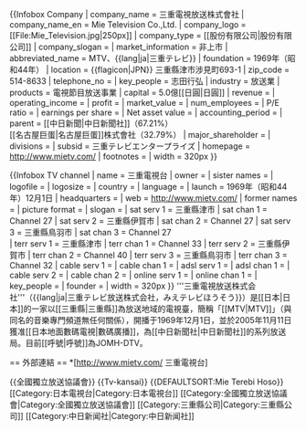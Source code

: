 {{Infobox Company
| company_name       = 三重電視放送株式會社
| company_name_en    = Mie Television Co.,Ltd.
| company_logo       = [[File:Mie_Television.jpg|250px]]
| company_type       = [[股份有限公司|股份有限公司]]
| company_slogan     = 
| market_information = 非上市
| abbreviated_name   = MTV、{{lang|ja|三重テレビ}}
| foundation         = 1969年（昭和44年）
| location           = {{flagicon|JPN}} 三重縣津市涉見町693-1 
| zip_code           = 514-8633
| telephone_no       = 
| key_people         = 志田行弘
| industry           = 放送業
| products           = 電視節目放送事業
| capital            = 5.0億[[日圓|日圓]]
| revenue            =
| operating_income   =
| profit             =
| market_value       =
| num_employees      = 
| P/E ratio          =
| earnings per share =
| Net asset value    =
| accounting_period  =
| parent             = [[中日新聞|中日新聞社]]（67.21%）<br/>[[名古屋巨蛋|名古屋巨蛋]]株式會社（32.79%）
| major_shareholder  = 
| divisions          = 
| subsid             = 三重テレビエンタープライズ
| homepage           = http://www.mietv.com/
| footnotes =
| width               = 320px
}}

{{Infobox TV channel
| name                = 三重電視台
| owner               =
| sister names        = 
| logofile            =
| logosize            =
| country             =
| language            =
| launch              = 1969年（昭和44年）12月1日
| headquarters        =
| web                 = http://www.mietv.com/
| former names        =
| picture format      =
| slogan              =
| sat serv 1          = 三重縣津市
| sat chan 1          = Channel 27 
| sat serv 2          = 三重縣伊賀市
| sat chan 2          = Channel 27
| sat serv 3          = 三重縣鳥羽市
| sat chan 3          = Channel 27  
| terr serv 1         = 三重縣津市
| terr chan 1         = Channel 33
| terr serv 2         = 三重縣伊賀市
| terr chan 2         = Channel 40
| terr serv 3         = 三重縣鳥羽市
| terr chan 3         = Channel 32
| cable serv 1        = 
| cable chan 1        =
| adsl serv 1         = 
| adsl chan 1         = 
| cable serv 2        = 
| cable chan 2        = 
| online serv 1       = 
| online chan 1       = 
| key_people          =
| founder             =
| width               = 320px
}}
'''三重電視放送株式会社'''（{{lang|ja|三重テレビ放送株式会社，みえテレビほうそう}}）是[[日本|日本]]的一家以[[三重縣|三重縣]]為放送地域的電視臺，簡稱「[[MTV|MTV]]」（與同名的音樂專門頻道無任何關係），開播于1969年12月1日，並於2005年11月11日獲准[[日本地面數碼電視|數碼廣播]]，為[[中日新聞社|中日新聞社]]的系列放送局。目前[[呼號|呼號]]為JOMH-DTV。

== 外部連結 ==
*[http://www.mietv.com/ 三重電視台]

{{全國獨立放送協議會}}
{{Tv-kansai}}
{{DEFAULTSORT:Mie Terebi Hoso}}
[[Category:日本電視台|Category:日本電視台]]
[[Category:全國獨立放送協議會|Category:全國獨立放送協議會]]
[[Category:三重縣公司|Category:三重縣公司]]
[[Category:中日新闻社|Category:中日新闻社]]
